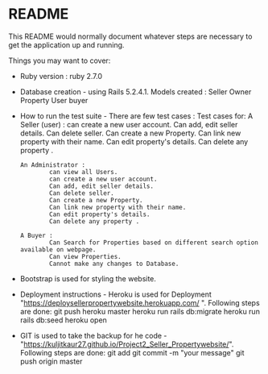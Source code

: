 # README

This README would normally document whatever steps are necessary to get the
application up and running.

Things you may want to cover:

* Ruby version : ruby 2.7.0

* Database creation - using Rails 5.2.4.1. Models created :
  Seller
  Owner
  Property
  User
  buyer

* How to run the test suite - There are few test cases :
Test cases for:
      A Seller (user) :
              can create a new user account.
              Can add, edit seller details.
              Can delete seller.
              Can create a new Property.
              Can link new property with their name.
              Can edit property's details.
              Can delete any property .

      An Administrator :
              can view all Users.
              can create a new user account.
              Can add, edit seller details.
              Can delete seller.
              Can create a new Property.
              Can link new property with their name.
              Can edit property's details.
              Can delete any property .

      A Buyer :
              Can Search for Properties based on different search option available on webpage.
              Can view Properties.
              Cannot make any changes to Database.


* Bootstrap is used for styling the website.

* Deployment instructions -  Heroku is used for Deployment "https://deploysellerpropertywebsite.herokuapp.com/ ". Following steps are done:
    git push heroku master
 		heroku run rails db:migrate
 		heroku run rails db:seed
 		heroku open

*   GIT is used to take the backup for he code - "https://kuljitkaur27.github.io/Project2_Seller_Propertywebsite/". Following steps are done:
      git add
      git commit -m "your message"
      git push origin master
